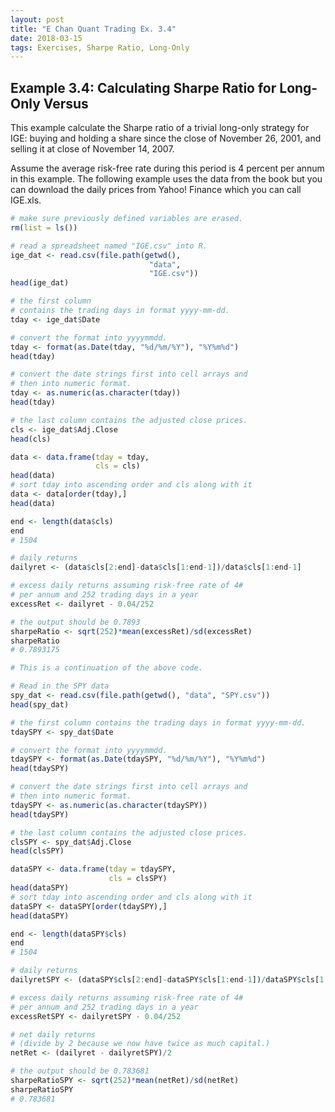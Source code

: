 ```yaml
---
layout: post
title: "E Chan Quant Trading Ex. 3.4"
date: 2018-03-15
tags: Exercises, Sharpe Ratio, Long-Only
---
```


Example 3.4: Calculating Sharpe Ratio for Long-Only Versus
----------------------------------------------------------

This example calculate the Sharpe ratio of a trivial long-only strategy for IGE: buying and holding a share since the close of November 26, 2001, and selling it at close of November 14, 2007.

Assume the average risk-free rate during this period is 4 percent per annum in this example. The following example uses the data from the book but you can download the daily prices from Yahoo! Finance which you can call IGE.xls.

``` r
# make sure previously defined variables are erased.
rm(list = ls())
```

``` r
# read a spreadsheet named "IGE.csv" into R. 
ige_dat <- read.csv(file.path(getwd(), 
                               "data", 
                               "IGE.csv"))
head(ige_dat)                      

# the first column 
# contains the trading days in format yyyy-mm-dd.
tday <- ige_dat$Date

# convert the format into yyyymmdd.
tday <- format(as.Date(tday, "%d/%m/%Y"), "%Y%m%d")
head(tday)

# convert the date strings first into cell arrays and
# then into numeric format.
tday <- as.numeric(as.character(tday))
head(tday)

# the last column contains the adjusted close prices.
cls <- ige_dat$Adj.Close
head(cls)

data <- data.frame(tday = tday,
                   cls = cls)
head(data)
# sort tday into ascending order and cls along with it
data <- data[order(tday),]
head(data)

end <- length(data$cls)
end
# 1504

# daily returns
dailyret <- (data$cls[2:end]-data$cls[1:end-1])/data$cls[1:end-1]

# excess daily returns assuming risk-free rate of 4#
# per annum and 252 trading days in a year
excessRet <- dailyret - 0.04/252

# the output should be 0.7893
sharpeRatio <- sqrt(252)*mean(excessRet)/sd(excessRet)
sharpeRatio
# 0.7893175
```

``` r
# This is a continuation of the above code.

# Read in the SPY data
spy_dat <- read.csv(file.path(getwd(), "data", "SPY.csv"))
head(spy_dat)      

# the first column contains the trading days in format yyyy-mm-dd.
tdaySPY <- spy_dat$Date

# convert the format into yyyymmdd.
tdaySPY <- format(as.Date(tdaySPY, "%d/%m/%Y"), "%Y%m%d")
head(tdaySPY)

# convert the date strings first into cell arrays and
# then into numeric format.
tdaySPY <- as.numeric(as.character(tdaySPY))
head(tdaySPY)

# the last column contains the adjusted close prices.
clsSPY <- spy_dat$Adj.Close
head(clsSPY)

dataSPY <- data.frame(tday = tdaySPY,
                      cls = clsSPY)
head(dataSPY)
# sort tday into ascending order and cls along with it
dataSPY <- dataSPY[order(tdaySPY),]
head(dataSPY)

end <- length(dataSPY$cls)
end
# 1504

# daily returns
dailyretSPY <- (dataSPY$cls[2:end]-dataSPY$cls[1:end-1])/dataSPY$cls[1:end-1]

# excess daily returns assuming risk-free rate of 4#
# per annum and 252 trading days in a year
excessRetSPY <- dailyretSPY - 0.04/252

# net daily returns
# (divide by 2 because we now have twice as much capital.)
netRet <- (dailyret - dailyretSPY)/2

# the output should be 0.783681
sharpeRatioSPY <- sqrt(252)*mean(netRet)/sd(netRet)
sharpeRatioSPY
# 0.783681
```
